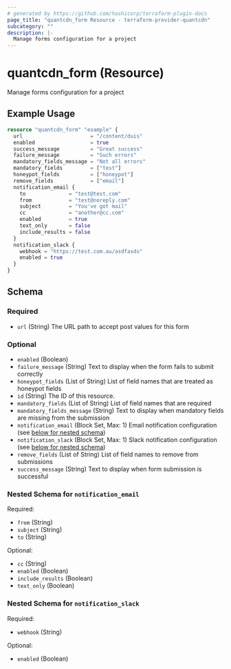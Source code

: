 ```yaml
---
# generated by https://github.com/hashicorp/terraform-plugin-docs
page_title: "quantcdn_form Resource - terraform-provider-quantcdn"
subcategory: ""
description: |-
  Manage forms configuration for a project
---
```


# quantcdn_form (Resource)

Manage forms configuration for a project

## Example Usage

```terraform
resource "quantcdn_form" "example" {
  url                      = "/content/duis"
  enabled                  = true
  success_message          = "Great success"
  failure_message          = "Such errors"
  mandatory_fields_message = "Not all errors"
  mandatory_fields         = ["test"]
  honeypot_fields          = ["honeypot"]
  remove_fields            = ["email"]
  notification_email {
    to              = "test@test.com"
    from            = "test@noreply.com"
    subject         = "You've got mail"
    cc              = "another@cc.com"
    enabled         = true
    text_only       = false
    include_results = false
  }
  notification_slack {
    webhook = "https://test.com.au/asdfasds"
    enabled = true
  }
}
```

<!-- schema generated by tfplugindocs -->
## Schema

### Required

- `url` (String) The URL path to accept post values for this form

### Optional

- `enabled` (Boolean)
- `failure_message` (String) Text to display when the form fails to submit correctly
- `honeypot_fields` (List of String) List of field names that are treated as honeypot fields
- `id` (String) The ID of this resource.
- `mandatory_fields` (List of String) List of field names that are required
- `mandatory_fields_message` (String) Text to display when mandatory fields are missing from the submission
- `notification_email` (Block Set, Max: 1) Email notification configuration (see [below for nested schema](#nestedblock--notification_email))
- `notification_slack` (Block Set, Max: 1) Slack notification configuration (see [below for nested schema](#nestedblock--notification_slack))
- `remove_fields` (List of String) List of field names to remove from submissions
- `success_message` (String) Text to display when form submission is successful

<a id="nestedblock--notification_email"></a>
### Nested Schema for `notification_email`

Required:

- `from` (String)
- `subject` (String)
- `to` (String)

Optional:

- `cc` (String)
- `enabled` (Boolean)
- `include_results` (Boolean)
- `text_only` (Boolean)


<a id="nestedblock--notification_slack"></a>
### Nested Schema for `notification_slack`

Required:

- `webhook` (String)

Optional:

- `enabled` (Boolean)


